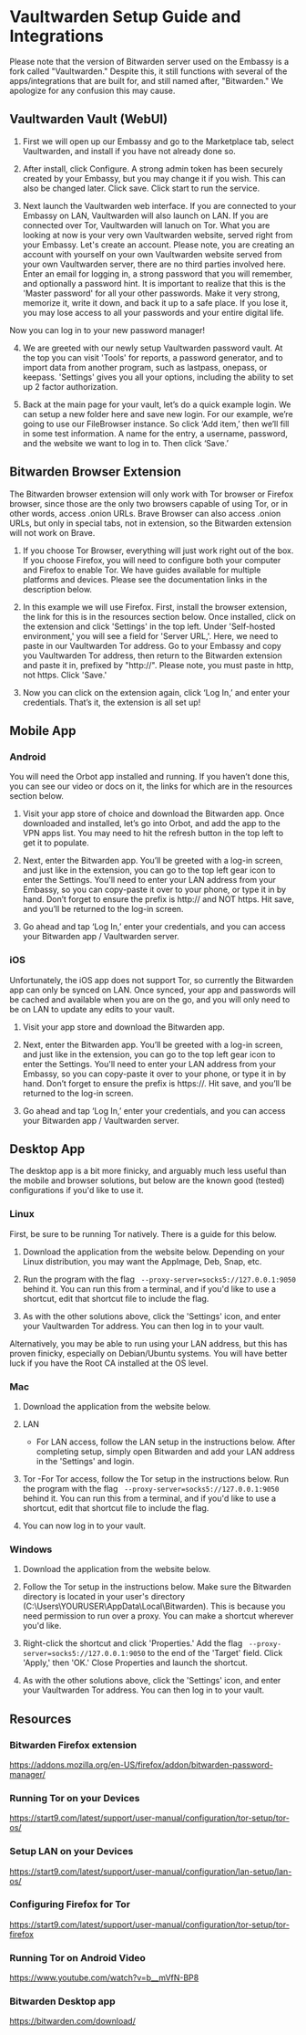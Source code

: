 # Vaultwarden Setup Guide and Integrations

Please note that the version of Bitwarden server used on the Embassy is a fork called "Vaultwarden."  Despite this, it still functions with several of the apps/integrations that are built for, and still named after, "Bitwarden."  We apologize for any confusion this may cause.

## Vaultwarden Vault (WebUI)

1. First we will open up our Embassy and go to the Marketplace tab, select Vaultwarden, and install if you have not already done so.

2. After install, click Configure.  A strong admin token has been securely created by your Embassy, but you may change it if you wish.  This can also be changed later.  Click save.  Click start to run the service.

3. Next launch the Vaultwarden web interface. If you are connected to your Embassy on LAN, Vaultwarden will also launch on LAN. If you are connected over Tor, Vaultwarden will lanuch on Tor. What you are looking at now is your very own Vaultwarden website, served right from your Embassy. Let's create an account. Please note, you are creating an account with yourself on your own Vaultwarden website served from your own Vaultwarden server, there are no third parties involved here.  Enter an email for logging in, a strong password that you will remember, and optionally a password hint.  It is important to realize that this is the 'Master password' for all your other passwords.  Make it very strong, memorize it, write it down, and back it up to a safe place. If you lose it, you may lose access to all your passwords and your entire digital life.

Now you can log in to your new password manager!

4. We are greeted with our newly setup Vaultwarden password vault.  At the top you can visit 'Tools' for reports, a password generator, and to import data from another program, such as lastpass, onepass, or keepass.  'Settings' gives you all your options, including the ability to set up 2 factor authorization.

5. Back at the main page for your vault, let’s do a quick example login.  We can setup a new folder here and save new login.  For our example, we’re going to use our FileBrowser instance.  So click ‘Add item,’  then we’ll fill in some test information.  A name for the entry, a username, password, and the website we want to log in to.  Then click ‘Save.’

## Bitwarden Browser Extension

The Bitwarden browser extension will only work with Tor browser or Firefox browser, since those are the only two browsers capable of using Tor, or in other words, access .onion URLs. Brave Browser can also access .onion URLs, but only in special tabs, not in extension, so the Bitwarden extension will not work on Brave.

1. If you choose Tor Browser, everything will just work right out of the box. If you choose Firefox, you will need to configure both your computer and Firefox to enable Tor. We have guides available for multiple platforms and devices. Please see the documentation links in the description below.

2. In this example we will use Firefox.  First, install the browser extension, the link for this is in the resources section below.  Once installed, click on the extension and click 'Settings' in the top left.  Under 'Self-hosted environment,' you will see a field for 'Server URL,'. Here, we need to paste in our Vaultwarden Tor address. Go to your Embassy and copy you Vaultwarden Tor address, then return to the Bitwarden extension and paste it in, prefixed by "http://". Please note, you must paste in http, not https. Click 'Save.'

3. Now you can click on the extension again, click ‘Log In,’ and enter your credentials.  That’s it, the extension is all set up!

## Mobile App

### Android

You will need the Orbot app installed and running.  If you haven’t done this, you can see our video or docs on it, the links for which are in the resources section below.

1. Visit your app store of choice and download the Bitwarden app.  Once downloaded and installed, let’s go into Orbot, and add the app to the VPN apps list.  You may need to hit the refresh button in the top left to get it to populate.

2. Next, enter the Bitwarden app.  You’ll be greeted with a log-in screen, and just like in the extension, you can go to the top left gear icon to enter the Settings.  You'll need to enter your LAN address from your Embassy, so you can copy-paste it over to your phone, or type it in by hand.  Don’t forget to ensure the prefix is http:// and NOT https.  Hit save, and you’ll be returned to the log-in screen.

3. Go ahead and tap ‘Log In,’ enter your credentials, and you can access your Bitwarden app / Vaultwarden server.

### iOS

Unfortunately, the iOS app does not support Tor, so currently the Bitwarden app can only be synced on LAN.  Once synced, your app and passwords will be cached and available when you are on the go, and you will only need to be on LAN to update any edits to your vault.

1. Visit your app store and download the Bitwarden app.

2. Next, enter the Bitwarden app.  You’ll be greeted with a log-in screen, and just like in the extension, you can go to the top left gear icon to enter the Settings.  You'll need to enter your LAN address from your Embassy, so you can copy-paste it over to your phone, or type it in by hand.  Don’t forget to ensure the prefix is https://.  Hit save, and you’ll be returned to the log-in screen.

3. Go ahead and tap ‘Log In,’ enter your credentials, and you can access your Bitwarden app / Vaultwarden server.

## Desktop App

The desktop app is a bit more finicky, and arguably much less useful than the mobile and browser solutions, but below are the known good (tested) configurations if you'd like to use it.

### Linux

First, be sure to be running Tor natively.  There is a guide for this below.

1. Download the application from the website below.  Depending on your Linux distribution, you may want the AppImage, Deb, Snap, etc.

2. Run the program with the flag ` --proxy-server=socks5://127.0.0.1:9050` behind it.  You can run this from a terminal, and if you'd like to use a shortcut, edit that shortcut file to include the flag.

3. As with the other solutions above, click the 'Settings' icon, and enter your Vaultwarden Tor address.  You can then log in to your vault.

Alternatively, you may be able to run using your LAN address, but this has proven finicky, especially on Debian/Ubuntu systems.  You will have better luck if you have the Root CA installed at the OS level.

### Mac

1. Download the application from the website below.

2. LAN
    - For LAN access, follow the LAN setup in the instructions below.  After completing setup, simply open Bitwarden and add your LAN address in the 'Settings' and login.

3. Tor
    -For Tor access, follow the Tor setup in the instructions below.  Run the program with the flag ` --proxy-server=socks5://127.0.0.1:9050` behind it.  You can run this from a terminal, and if you'd like to use a shortcut, edit that shortcut file to include the flag.

4. You can now log in to your vault.

### Windows

1. Download the application from the website below.

2. Follow the Tor setup in the instructions below.  Make sure the Bitwarden directory is located in your user's directory (C:\Users\YOURUSER\AppData\Local\Bitwarden).  This is because you need permission to run over a proxy.  You can make a shortcut wherever you'd like.

3. Right-click the shortcut and click 'Properties.'  Add the flag ` --proxy-server=socks5://127.0.0.1:9050` to the end of the 'Target' field.  Click 'Apply,' then 'OK.'  Close Properties and launch the shortcut.

4. As with the other solutions above, click the 'Settings' icon, and enter your Vaultwarden Tor address.  You can then log in to your vault.

## Resources

### Bitwarden Firefox extension
https://addons.mozilla.org/en-US/firefox/addon/bitwarden-password-manager/

### Running Tor on your Devices
https://start9.com/latest/support/user-manual/configuration/tor-setup/tor-os/

### Setup LAN on your Devices
https://start9.com/latest/support/user-manual/configuration/lan-setup/lan-os/

### Configuring Firefox for Tor
https://start9.com/latest/support/user-manual/configuration/tor-setup/tor-firefox

### Running Tor on Android Video
https://www.youtube.com/watch?v=b__mVfN-BP8

### Bitwarden Desktop app
https://bitwarden.com/download/

